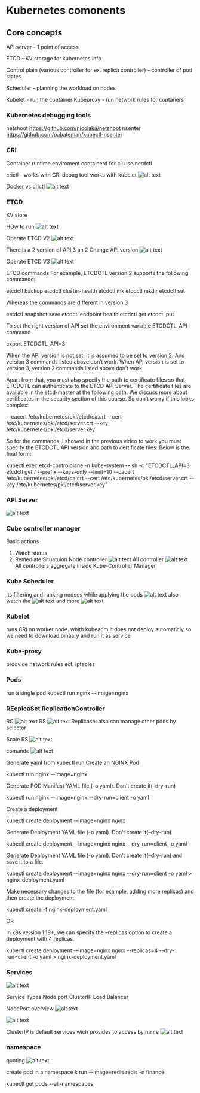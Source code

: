 # Kubernetes comonents


## Core concepts
API server - 1 point of access

ETCD - KV storage for kubernetes info

Control plain (various controller for ex. replica  controller) - controller of pod states

Scheduler - planning the workload on nodes


Kubelet - run the container
Kubeproxy - run network rules for contaners

### Kubernetes debugging tools

netshoot https://github.com/nicolaka/netshoot
nsenter  https://github.com/pabateman/kubectl-nsenter


### CRI
Container runtime enviroment
containerd 
for cli use nerdctl

crictl - works with CRI debug tool works with kubelet
![alt text](image.png)

Docker vs crictl
![alt text](image-1.png)

###  ETCD
KV store

HOw to run
![alt text](image-2.png)

Operate ETCD V2
![alt text](image-3.png)

There is a 2 version of API 3 an 2
Change API version
![alt text](image-4.png)

Operate ETCD V3
![alt text](image-5.png)

ETCD commands
For example, ETCDCTL version 2 supports the following commands:

etcdctl backup
etcdctl cluster-health
etcdctl mk
etcdctl mkdir
etcdctl set

Whereas the commands are different in version 3

etcdctl snapshot save
etcdctl endpoint health
etcdctl get
etcdctl put

To set the right version of API set the environment variable ETCDCTL_API command

export ETCDCTL_API=3

When the API version is not set, it is assumed to be set to version 2. And version 3 commands listed above don’t work. When API version is set to version 3, version 2 commands listed above don’t work.

Apart from that, you must also specify the path to certificate files so that ETCDCTL can authenticate to the ETCD API Server. The certificate files are available in the etcd-master at the following path. We discuss more about certificates in the security section of this course. So don’t worry if this looks complex:

--cacert /etc/kubernetes/pki/etcd/ca.crt
--cert /etc/kubernetes/pki/etcd/server.crt
--key /etc/kubernetes/pki/etcd/server.key

So for the commands, I showed in the previous video to work you must specify the ETCDCTL API version and path to certificate files. Below is the final form:

kubectl exec etcd-controlplane -n kube-system -- sh -c "ETCDCTL_API=3 etcdctl get / --prefix --keys-only --limit=10 --cacert /etc/kubernetes/pki/etcd/ca.crt --cert /etc/kubernetes/pki/etcd/server.crt --key /etc/kubernetes/pki/etcd/server.key"

### API Server

![alt text](image-6.png)


### Cube controller manager

Basic actions
1) Watch status
2) Remediate Situatuion
Node controller
![alt text](image-7.png)
All controller
![alt text](image-8.png)
All controllers aggregate inside Kube-Controller Manager

### Kube Scheduler
its filtering and ranking nodees while applying the pods
![alt text](image-10.png)
also watch the 
![alt text](image-11.png)
and more
![ alt text](image-9.png)
 
### Kubelet
runs CRI on worker node.
whith kubeadm it does not deploy automaticly so we need to download binaary and run it as service


### Kube-proxy
proovide network rules ect. iptables 

### Pods

run a single pod
kubectl run nginx --image=nginx

### REepicaSet ReplicationController

RC
![alt text](image-13.png)
RS
![alt text](image-12.png)
Replicaset also can manage other pods by selector

Scale RS
![alt text](image-14.png)

comands
![alt text](image-15.png)

Generate yaml from kubectl run
Create an NGINX Pod

kubectl run nginx --image=nginx

Generate POD Manifest YAML file (-o yaml). Don’t create it(–dry-run)

kubectl run nginx --image=nginx --dry-run=client -o yaml

Create a deployment

kubectl create deployment --image=nginx nginx

Generate Deployment YAML file (-o yaml). Don’t create it(–dry-run)

kubectl create deployment --image=nginx nginx --dry-run=client -o yaml

Generate Deployment YAML file (-o yaml). Don’t create it(–dry-run) and save it to a file.

kubectl create deployment --image=nginx nginx --dry-run=client -o yaml > nginx-deployment.yaml

Make necessary changes to the file (for example, adding more replicas) and then create the deployment.

kubectl create -f nginx-deployment.yaml

OR

In k8s version 1.19+, we can specify the –replicas option to create a deployment with 4 replicas.

kubectl create deployment --image=nginx nginx --replicas=4 --dry-run=client -o yaml > nginx-deployment.yaml

### Services
![alt text](image-16.png)

Service Types 
Node port 
ClusterIP
Load Balancer

NodePort overview
![alt text](image-17.png)

![alt text](image-18.png)

ClusterIP is default services wich provides to access by name
![alt text](image-19.png)

### namespace 

quoting
![alt text](image-20.png)

create pod in a namespace k run --image=redis redis -n finance

kubectl get pods --all-namespaces